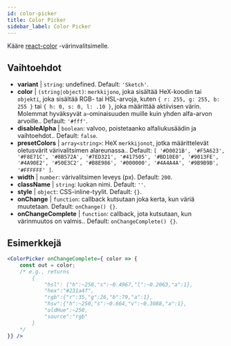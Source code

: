 ```yaml
---
id: color-picker
title: Color Picker
sidebar_label: Color Picker
---
```


Kääre [react-color](https://casesandberg.github.io/react-color/) -värinvalitsimelle.

## Vaihtoehdot

* __variant__ | `string`: undefined. Default: `'Sketch'`.
* __color__ | `(string|object)`: `merkkijono`, joka sisältää HeX-koodin tai `objekti`, joka sisältää RGB- tai HSL-arvoja, kuten `{ r: 255, g: 255, b: 255 }` tai `{ h: 0, s: 0, l: .10 }`, joka määrittää aktiivisen värin. Molemmat hyväksyvät `a`-ominaisuuden muille kuin yhden alfa-arvon arvoille.. Default: `'#fff'`.
* __disableAlpha__ | `boolean`: valvoo, poistetaanko alfaliukusäädin ja vaihtoehdot.. Default: `false`.
* __presetColors__ | `array<string>`: HeX `merkkijonot`, jotka määrittelevät oletusvärit värivalitsimen alareunassa.. Default: `[
  '#D0021B',
  '#F5A623',
  '#F8E71C',
  '#8B572A',
  '#7ED321',
  '#417505',
  '#BD10E0',
  '#9013FE',
  '#4A90E2',
  '#50E3C2',
  '#B8E986',
  '#000000',
  '#4A4A4A',
  '#9B9B9B',
  '#FFFFFF'
]`.
* __width__ | `number`: värivalitsimen leveys (px). Default: `200`.
* __className__ | `string`: luokan nimi. Default: `''`.
* __style__ | `object`: CSS-inline-tyylit. Default: `{}`.
* __onChange__ | `function`: callback kutsutaan joka kerta, kun väriä muutetaan. Default: `onChange() {}`.
* __onChangeComplete__ | `function`: callback, jota kutsutaan, kun värinmuutos on valmis.. Default: `onChangeComplete() {}`.


## Esimerkkejä

```jsx live
<ColorPicker onChangeComplete={ color => {
    const out = color;
    /* e.g., returns 
        {
            "hsl": {"h":~250,"s":~0.4967,"l":~0.2063,"a":1},
            "hex":"#231a4f",
            "rgb":{"r":35,"g":26,"b":79,"a":1},
            "hsv":{"h":~250,"s":~0.664,"v":~0.3088,"a":1},
            "oldHue":~250,
            "source":"rgb"
        }
    */
}} />
```

